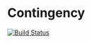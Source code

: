 # Contingency

[![Build Status](https://travis-ci.org/svs14/Contingency.jl.svg?branch=master)](https://travis-ci.org/svs14/Contingency.jl)
